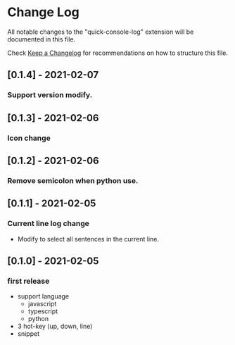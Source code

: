 # Change Log

All notable changes to the "quick-console-log" extension will be documented in this file.

Check [Keep a Changelog](http://keepachangelog.com/) for recommendations on how to structure this file.

## [0.1.4] - 2021-02-07

### Support version modify.


## [0.1.3] - 2021-02-06

### Icon change



## [0.1.2] - 2021-02-06

### Remove semicolon when python use.



## [0.1.1] - 2021-02-05
### Current line log change
- Modify to select all sentences in the current line.



## [0.1.0] - 2021-02-05
### first release
- support language
  - javascript
  - typescript
  - python
- 3 hot-key (up, down, line)
- snippet
